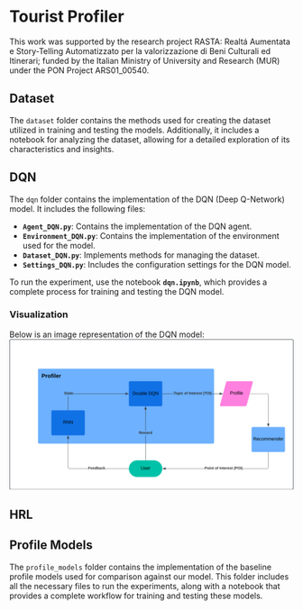 # Tourist Profiler

This work was supported by the research project RASTA: Realtá Aumentata e Story-Telling Automatizzato 
per la valorizzazione di Beni Culturali ed Itinerari; funded by the Italian Ministry of University 
and Research (MUR) under the PON Project ARS01\_00540.

## Dataset

The `dataset` folder contains the methods used for creating the dataset utilized
in training and testing the models. Additionally, it includes a notebook for
analyzing the dataset, allowing for a detailed exploration of its characteristics
and insights.

## DQN

The `dqn` folder contains the implementation of the DQN (Deep Q-Network) model.
It includes the following files:

- **`Agent_DQN.py`**: Contains the implementation of the DQN agent.
- **`Environment_DQN.py`**: Contains the implementation of the environment used
for the model.
- **`Dataset_DQN.py`**: Implements methods for managing the dataset.
- **`Settings_DQN.py`**: Includes the configuration settings for the DQN model.

To run the experiment, use the notebook **`dqn.ipynb`**, which provides a complete
process for training and testing the DQN model.

### Visualization

Below is an image representation of the DQN model:  
![DQN](./img/RASTA%20-%20DQN.png)

## HRL

## Profile Models

The `profile_models` folder contains the implementation of the baseline profile
models used for comparison against our model. This folder includes all the necessary
files to run the experiments, along with a notebook that provides a complete
workflow for training and testing these models.
